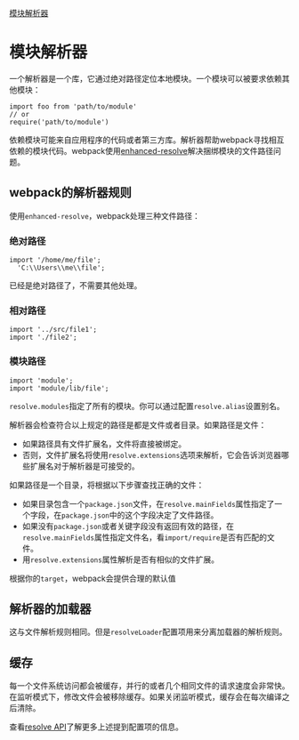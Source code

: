 [模块解析器](https://webpack.js.org/concepts/module-resolution/)

# 模块解析器

一个解析器是一个库，它通过绝对路径定位本地模块。一个模块可以被要求依赖其他模块：

```
import foo from 'path/to/module'
// or
require('path/to/module')
```

依赖模块可能来自应用程序的代码或者第三方库。解析器帮助webpack寻找相互依赖的模块代码。webpack使用[enhanced-resolve](https://github.com/webpack/enhanced-resolve)解决捆绑模块的文件路径问题。

## webpack的解析器规则

使用`enhanced-resolve`，webpack处理三种文件路径：

### 绝对路径

```
import '/home/me/file';
  'C:\\Users\\me\\file';
```

已经是绝对路径了，不需要其他处理。

### 相对路径

```
import '../src/file1';
import './file2';
```

### 模块路径

```
import 'module';
import 'module/lib/file';
```

`resolve.modules`指定了所有的模块。你可以通过配置`resolve.alias`设置别名。

解析器会检查符合以上规定的路径是都是文件或者目录。如果路径是文件：

- 如果路径具有文件扩展名，文件将直接被绑定。
- 否则，文件扩展名将使用`resolve.extensions`选项来解析，它会告诉浏览器哪些扩展名对于解析器是可接受的。

如果路径是一个目录，将根据以下步骤查找正确的文件：

- 如果目录包含一个`package.json`文件，在`resolve.mainFields`属性指定了一个字段，在`package.json`中的这个字段决定了文件路径。
- 如果没有`package.json`或者关键字段没有返回有效的路径，在`resolve.mainFields`属性指定文件名，看`import/require`是否有匹配的文件。
- 用`resolve.extensions`属性解析是否有相似的文件扩展。

根据你的`target`，webpack会提供合理的默认值

## 解析器的加载器

这与文件解析规则相同。但是`resolveLoader`配置项用来分离加载器的解析规则。

## 缓存

每一个文件系统访问都会被缓存，并行的或者几个相同文件的请求速度会非常快。在监听模式下，修改文件会被移除缓存。如果关闭监听模式，缓存会在每次编译之后清除。

查看[resolve API](https://webpack.js.org/configuration/resolve)了解更多上述提到配置项的信息。
